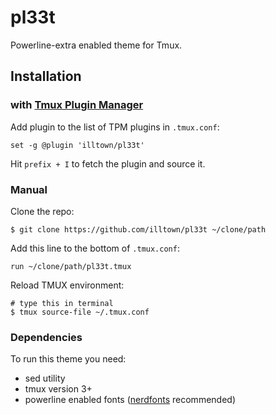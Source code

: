 # pl33t
Powerline-extra enabled theme for Tmux.
## Installation
### with [Tmux Plugin Manager](https://github.com/tmux-plugins/tpm)

Add plugin to the list of TPM plugins in `.tmux.conf`:

    set -g @plugin 'illtown/pl33t'

Hit `prefix + I` to fetch the plugin and source it.

### Manual

Clone the repo:

    $ git clone https://github.com/illtown/pl33t ~/clone/path

Add this line to the bottom of `.tmux.conf`:

    run ~/clone/path/pl33t.tmux

Reload TMUX environment:

    # type this in terminal
    $ tmux source-file ~/.tmux.conf

### Dependencies

To run this theme you need:

* sed utility
* tmux version 3+
* powerline enabled fonts ([nerdfonts](https://www.nerdfonts.com) recommended)
